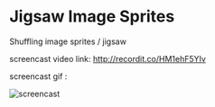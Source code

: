 # Jigsaw Image Sprites

Shuffling image sprites / jigsaw



screencast video link: http://recordit.co/HM1ehF5YIv

screencast gif :



![screencast](http://g.recordit.co/HM1ehF5YIv.gif)